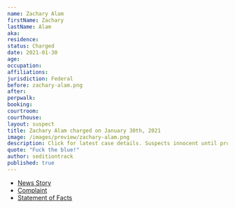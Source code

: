 ```yaml
---
name: Zachary Alam
firstName: Zachary
lastName: Alam
aka:
residence:
status: Charged
date: 2021-01-30
age:
occupation:
affiliations:
jurisdiction: Federal
before: zachary-alam.png
after:
perpwalk:
booking:
courtroom:
courthouse:
layout: suspect
title: Zachary Alam charged on January 30th, 2021
image: /images/preview/zachary-alam.png
description: Click for latest case details. Suspects innocent until proven guilty.
quote: "Fuck the blue!"
author: seditiontrack
published: true
---
```


- [News Story](https://www.thedailybeast.com/rioter-charged-for-giving-capitol-cop-a-concussion-feds)
- [Complaint](https://www.justice.gov/opa/page/file/1362956/download)
- [Statement of Facts](https://www.justice.gov/opa/page/file/1362956/download)
